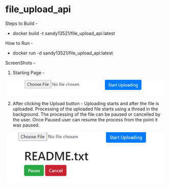 # file_upload_api

Steps to Build -
- docker build -t sandy13521/file_upload_api:latest 

How to Run - 
- docker run -d sandy13521/file_upload_api:latest

ScreenShots - 
1. Starting Page -

![Alt text](images/start.png?raw=true "Start")

2. After clicking the Upload button - Uploading starts and after the file is uploaded. Processing of the uploaded file starts using a thread in the background. The processing of the file can be paused or cancelled by the user. Once Paused user can resume the process from the point it was paused.

![Alt text](images/upload_processing_started.png?raw=true "Processing in the background.")


